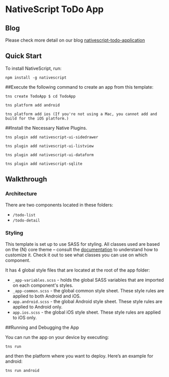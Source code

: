 # NativeScript ToDo App

## Blog
Please check more detail on our blog <a href="http://www.teclogiq.com/blog/nativescript-todo-application/">nativescript-todo-application</a> 

## Quick Start

To install NativeScript, run:

``` shell
npm install -g nativescript
```

##Execute the following command to create an app from this template:

``` shell
tns create TodoApp $ cd TodoApp
```
``` shell
tns platform add android 
```
``` shell
tns platform add ios (If you're not using a Mac, you cannot add and build for the iOS platform.) 
```

##Install the Necessary Native Plugins.

``` shell
tns plugin add nativescript-ui-sidedrawer 
```
``` shell
tns plugin add nativescript-ui-listview 
```
``` shell
tns plugin add nativescript-ui-dataform 
```
``` shell
tns plugin add nativescript-sqlite 
```

## Walkthrough

### Architecture

There are two components located in these folders:

- `/todo-list`
- `/todo-detail`

### Styling

This template is set up to use SASS for styling. All classes used are based on the {N} core theme – consult the [documentation](https://docs.nativescript.org/angular/ui/theme.html#theme) to understand how to customize it. Check it out to see what classes you can use on which component.

It has 4 global style files that are located at the root of the app folder:

- `_app-variables.scss` - holds the global SASS variables that are imported on each component's styles.
- `_app-common.scss` - the global common style sheet. These style rules are applied to both Android and iOS.
- `app.android.scss` - the global Android style sheet. These style rules are applied to Android only.
- `app.ios.scss` - the global iOS style sheet. These style rules are applied to iOS only.

##Running and Debugging the App

You can run the app on your device by executing:

``` shell
tns run 
```

and then the platform where you want to deploy. Here’s an example for android:

``` shell
tns run android 
```
